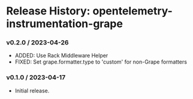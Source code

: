 # Release History: opentelemetry-instrumentation-grape

### v0.2.0 / 2023-04-26

* ADDED: Use Rack Middleware Helper 
* FIXED: Set grape.formatter.type to 'custom' for non-Grape formatters 

### v0.1.0 / 2023-04-17

* Initial release.
